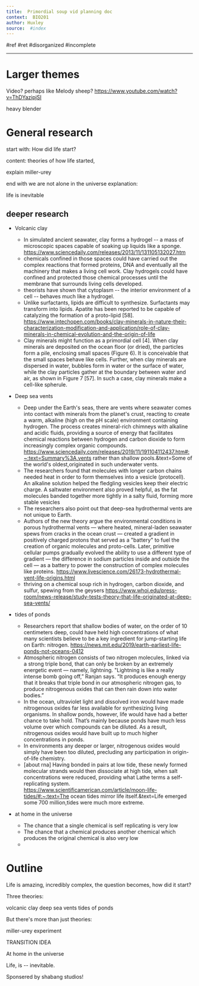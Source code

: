 ```yaml
---
title:  Primordial soup vid planning doc 
context:  BIO201
author: Huxley 
source:  #index
---
```


#ref #ret 
#disorganized #incomplete

---

# Larger themes

Video? perhaps like Melody sheep? https://www.youtube.com/watch?v=ThDYazipjSI

heavy blender


# General research 


start with: How did life start? 

content: theories of how life started,

explain miller-urey

end with we are not alone in the universe explanation:


life is inevitable 


## deeper research 

- Volcanic clay 
	- In simulated ancient seawater, clay forms a hydrogel -- a mass of microscopic spaces capable of soaking up liquids like a sponge. https://www.sciencedaily.com/releases/2013/11/131105132027.htm
	- chemicals confined in those spaces could have carried out the complex reactions that formed proteins, DNA and eventually all the machinery that makes a living cell work. Clay hydrogels could have confined and protected those chemical processes until the membrane that surrounds living cells developed.
	-  theorists have shown that cytoplasm -- the interior environment of a cell -- behaves much like a hydrogel. 
	- Unlike surfactants, lipids are difficult to synthesize. Surfactants may transform into lipids. Apatite has been reported to be capable of catalyzing the formation of a proto-lipid [58]. https://www.intechopen.com/books/clay-minerals-in-nature-their-characterization-modification-and-application/role-of-clay-minerals-in-chemical-evolution-and-the-origin-of-life
	- Clay minerals might function as a primordial cell [4]. When clay minerals are deposited on the ocean floor (or dried), the particles form a pile, enclosing small spaces (Figure 6). It is conceivable that the small spaces behave like cells. Further, when clay minerals are dispersed in water, bubbles form in water or the surface of water, while the clay particles gather at the boundary between water and air, as shown in Figure 7 [57]. In such a case, clay minerals make a cell-like spherule.
	
- Deep sea vents 
	- Deep under the Earth's seas, there are vents where seawater comes into contact with minerals from the planet's crust, reacting to create a warm, alkaline (high on the pH scale) environment containing hydrogen. The process creates mineral-rich chimneys with alkaline and acidic fluids, providing a source of energy that facilitates chemical reactions between hydrogen and carbon dioxide to form increasingly complex organic compounds. https://www.sciencedaily.com/releases/2019/11/191104112437.htm#:~:text=Summary%3A,vents rather than shallow pools.&text=Some of the world's oldest,originated in such underwater vents.
	- The researchers found that molecules with longer carbon chains needed heat in order to form themselves into a vesicle (protocell). An alkaline solution helped the fledgling vesicles keep their electric charge. A saltwater environment also proved helpful, as the fat molecules banded together more tightly in a salty fluid, forming more stable vesicles
	- The researchers also point out that deep-sea hydrothermal vents are not unique to Earth.
	- Authors of the new theory argue the environmental conditions in porous hydrothermal vents — where heated, mineral-laden seawater spews from cracks in the ocean crust — created a gradient in positively charged protons that served as a "battery" to fuel the creation of organic molecules and proto-cells. Later, primitive cellular pumps gradually evolved the ability to use a different type of gradient — the difference in sodium particles inside and outside the cell — as a battery to power the construction of complex molecules like proteins. https://www.livescience.com/26173-hydrothermal-vent-life-origins.html
	- thriving on a chemical soup rich in hydrogen, carbon dioxide, and sulfur, spewing from the geysers https://www.whoi.edu/press-room/news-release/study-tests-theory-that-life-originated-at-deep-sea-vents/
	
- tides of ponds 
	- Researchers report that shallow bodies of water, on the order of 10 centimeters deep, could have held high concentrations of what many scientists believe to be a key ingredient for jump-starting life on Earth: nitrogen. https://news.mit.edu/2019/earth-earliest-life-ponds-not-oceans-0412
	- Atmospheric nitrogen consists of two nitrogen molecules, linked via a strong triple bond, that can only be broken by an extremely energetic event — namely, lightning.  "Lightning is like a really intense bomb going off,” Ranjan says. “It produces enough energy that it breaks that triple bond in our atmospheric nitrogen gas, to produce nitrogenous oxides that can then rain down into water bodies.”
	- In the ocean, ultraviolet light and dissolved iron would have made nitrogenous oxides far less available for synthesizing living organisms. In shallow ponds, however, life would have had a better chance to take hold. That’s mainly because ponds have much less volume over which compounds can be diluted. As a result, nitrogenous oxides would have built up to much higher concentrations in ponds.
	-  In environments any deeper or larger, nitrogenous oxides would simply have been too diluted, precluding any participation in origin-of-life chemistry. 
	- [about rna] Having bonded in pairs at low tide, these newly formed molecular strands would then dissociate at high tide, when salt concentrations were reduced, providing what Lathe terms a self-replicating system. https://www.scientificamerican.com/article/moon-life-tides/#:~:text=The ocean tides mirror life itself.&text=Life emerged some 700 million,tides were much more extreme.

- at home in the universe 
	- The chance that a single chemical is self replicating is very low
	- The chance that a chemical produces another chemical which produces the original chemical is also very low
	- 








# Outline 


Life is amazing, incredibly complex, the question becomes, 
how did it start? 


Three theories: 

volcanic clay 
deep sea vents 
tides of ponds 


But there's more than just theories: 

miller-urey experiment 


TRANSITION IDEA 

At home in the universe 


Life, is -- inevitable. 



Sponsered by shabang studios! 



































